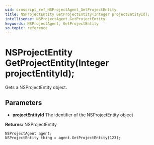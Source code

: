 ```yaml
---
uid: crmscript_ref_NSProjectAgent_GetProjectEntity
title: NSProjectEntity GetProjectEntity(Integer projectEntityId);
intellisense: NSProjectAgent.GetProjectEntity
keywords: NSProjectAgent, GetProjectEntity
so.topic: reference
---
```


# NSProjectEntity GetProjectEntity(Integer projectEntityId);

Gets a NSProjectEntity object.

## Parameters

* **projectEntityId** The identifier of the NSProjectEntity object

**Returns:** NSProjectEntity

```crmscript
NSProjectAgent agent;
NSProjectEntity thing = agent.GetProjectEntity(123);
```

